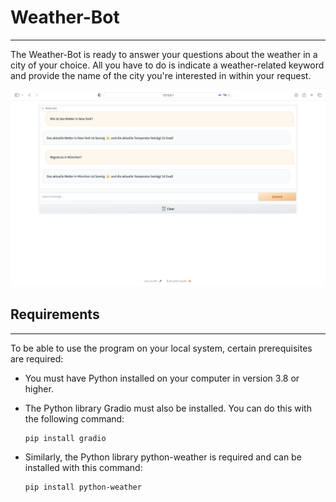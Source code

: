 # Weather-Bot

---

The Weather-Bot is ready to answer your questions about the weather in a city of your choice.
All you have to do is indicate a weather-related keyword and provide the name of the city you're interested in within
your request.

![A conversation with the Weather-Bot](weather_bot.png)

## Requirements

---

To be able to use the program on your local system, certain prerequisites are required:

* You must have Python installed on your computer in version 3.8 or higher.


* The Python library Gradio must also be installed. You can do this with the following command:
     ````
  pip install gradio
     ````


* Similarly, the Python library python-weather is required and can be installed with this command:
    ````
  pip install python-weather
    ````
